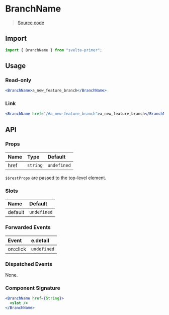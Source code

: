 # BranchName

> [Source code](../src/BranchName.svelte)

## Import

```js
import { BranchName } from "svelte-primer";
```

## Usage

### Read-only

```jsx
<BranchName>a_new_feature_branch</BranchName>
```

### Link

```jsx
<BranchName href="/#a_new-feature_branch">a_new_feature_branch</BranchName>
```

## API

### Props

| Name | Type     | Default     |
| :--- | :------- | :---------- |
| href | `string` | `undefined` |

`$$restProps` are passed to the top-level element.

### Slots

| Name    | Default     |
| :------ | :---------- |
| default | `undefined` |

### Forwarded Events

| Event    | e.detail    |
| :------- | :---------- |
| on:click | `undefined` |

### Dispatched Events

None.

### Component Signature

```jsx
<BranchName href={String}>
  <slot />
</BranchName>
```
